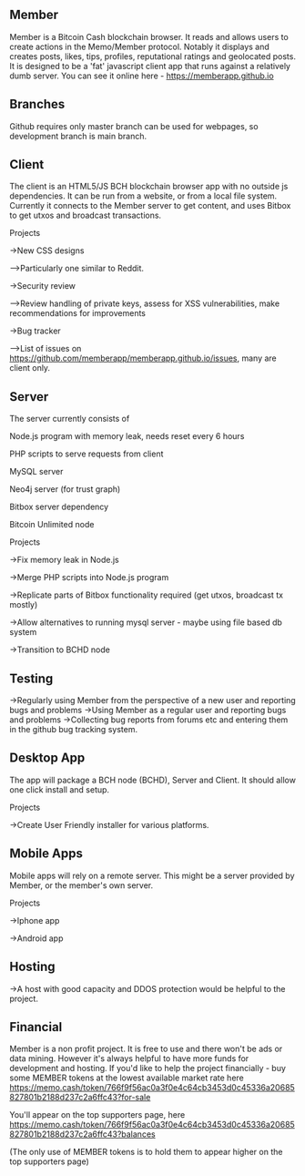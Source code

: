 Member
------

Member is a Bitcoin Cash blockchain browser. It reads and allows users to create actions in the Memo/Member protocol.
Notably it displays and creates posts, likes, tips, profiles, reputational ratings and geolocated posts.
It is designed to be a 'fat' javascript client app that runs against a relatively dumb server. 
You can see it online here - https://memberapp.github.io

Branches
--------
Github requires only master branch can be used for webpages, so development branch is main branch.


Client
------
The client is an HTML5/JS BCH blockchain browser app with no outside js dependencies. It can be run from a website, or from a local file system.
Currently it connects to the Member server to get content, and uses Bitbox to get utxos and broadcast transactions.

Projects

->New CSS designs

-->Particularly one similar to Reddit.


->Security review

-->Review handling of private keys, assess for XSS vulnerabilities, make recommendations for improvements


->Bug tracker

-->List of issues on https://github.com/memberapp/memberapp.github.io/issues, many are client only.

Server
------

The server currently consists of

Node.js program with memory leak, needs reset every 6 hours

PHP scripts to serve requests from client

MySQL server

Neo4j server (for trust graph)

Bitbox server dependency

Bitcoin Unlimited node

Projects

->Fix memory leak in Node.js

->Merge PHP scripts into Node.js program

->Replicate parts of Bitbox functionality required (get utxos, broadcast tx mostly)

->Allow alternatives to running mysql server - maybe using file based db system

->Transition to BCHD node

Testing
-------

->Regularly using Member from the perspective of a new user and reporting bugs and problems
->Using Member as a regular user and reporting bugs and problems
->Collecting bug reports from forums etc and entering them in the github bug tracking system.


Desktop App
-----------

The app will package a BCH node (BCHD), Server and Client. It should allow one click install and setup.

Projects

->Create User Friendly installer for various platforms.

Mobile Apps
-----------

Mobile apps will rely on a remote server. This might be a server provided by Member, or the member's own server.

Projects

->Iphone app

->Android app

Hosting
-------

->A host with good capacity and DDOS protection would be helpful to the project.

Financial
---------

Member is a non profit project. It is free to use and there won't be ads or data mining. However it's always helpful to have more funds for development and hosting. If you'd like to
help the project financially - buy some MEMBER tokens at the lowest available market rate here
https://memo.cash/token/766f9f56ac0a3f0e4c64cb3453d0c45336a20685827801b2188d237c2a6ffc43?for-sale

You'll appear on the top supporters page, here
https://memo.cash/token/766f9f56ac0a3f0e4c64cb3453d0c45336a20685827801b2188d237c2a6ffc43?balances

(The only use of MEMBER tokens is to hold them to appear higher on the top supporters page)
